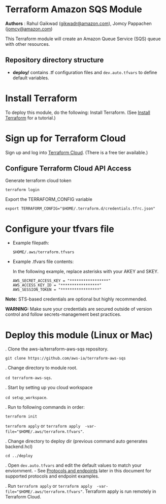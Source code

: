 # Terraform Amazon SQS Module
**Authors** : Rahul Gaikwad (gikwadr@amazon.com), Jomcy Pappachen (jomcy@amazon.com)

This Terraform module will create an Amazon Queue Service (SQS) queue with other resources. 

## Repository directory structure 
* **deploy/** contains .tf configuration files and `dev.auto.tfvars` to define default variables.

# Install Terraform
To deploy this module, do the following:
Install Terraform. (See [Install Terraform](https://learn.hashicorp.com/tutorials/terraform/install-cli) for a tutorial.) 

# Sign up for Terraform Cloud
Sign up and log into [Terraform Cloud](https://app.terraform.io/signup/account). (There is a free tier available.)

## Configure Terraform Cloud API Access

Generate terraform cloud token

`terraform login` 

Export the TERRAFORM_CONFIG variable

`export TERRAFORM_CONFIG="$HOME/.terraform.d/credentials.tfrc.json"`

# Configure your tfvars file
   
* Example filepath:
     
  `$HOME/.aws/terraform.tfvars`
      
* Example .tfvars file contents:

  In the following example, replace asterisks with your AKEY and SKEY.
  ```
  AWS_SECRET_ACCESS_KEY = "*****************"
  AWS_ACCESS_KEY_ID = "*****************"
  AWS_SESSION_TOKEN = "*****************"
  ```
 **Note:** STS-based credentials are optional but highly recommended. 

 **WARNING:** Make sure your credentials are secured outside of version control and follow secrets-management best practices.

# Deploy this module (Linux or Mac)

. Clone the aws-ia/terraform-aws-sqs repository.

`git clone https://github.com/aws-ia/terraform-aws-sqs`

. Change directory to module root.

`cd terraform-aws-sqs`.

. Start by setting up you cloud workspace

`cd setup_workspace`. 

. Run to following commands in order:

`terraform init`

`terraform apply`  or `terraform apply  -var-file="$HOME/.aws/terraform.tfvars"`.

. Change directory to deploy dir (previous command auto generates backend.hcl)

`cd ../deploy`

. Open `dev.auto.tfvars` and edit the default values to match your enviornment. 
      - See [Protocols and endpoints](#table) later in this document for supported protocols and endpoint examples.

. Run `terraform apply` or `terraform apply  -var-file="$HOME/.aws/terraform.tfvars"`. Terraform apply is run remotely in Terraform Cloud.


